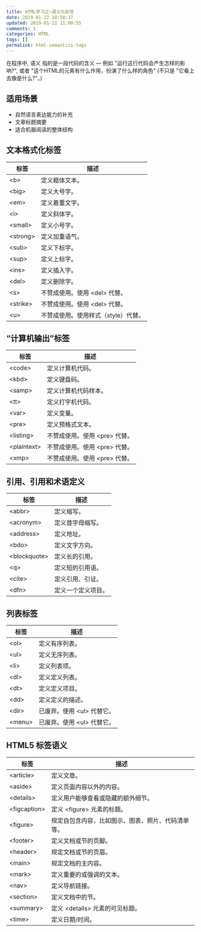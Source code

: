 ```yaml
---
title: HTML学习之—语义化标签
date: 2019-01-22 10:58:37
updated: 2019-01-22 11:00:55
comments: 1
categories: HTML
tags: []
permalink: html-semantics-tags
---
```


在程序中, 语义 指的是一段代码的含义 — 例如 "运行这行代码会产生怎样的影响?", 或者 "这个HTML的元素有什么作用，扮演了什么样的角色" (不只是 "它看上去像是什么?"。)

<!--more-->

## 适用场景

* 自然语言表达能力的补充
* 文章标题摘要
* 适合机器阅读的整体结构

## 文本格式化标签

| 标签 | 描述 |
|------|-----|
| &lt;b&gt; | 定义粗体文本。 |
| &lt;big&gt; | 定义大号字。 |
| &lt;em&gt; | 定义着重文字。 |
| &lt;i&gt; | 定义斜体字。 |
| &lt;small&gt; | 定义小号字。 |
| &lt;strong&gt; | 定义加重语气。 |
| &lt;sub&gt; | 定义下标字。 |
| &lt;sup&gt; | 定义上标字。 |
| &lt;ins&gt; | 定义插入字。 |
| &lt;del&gt; | 定义删除字。 |
| &lt;s&gt; | 不赞成使用。使用 &lt;del&gt; 代替。 |
| &lt;strike&gt; | 不赞成使用。使用 &lt;del&gt; 代替。 |
| &lt;u&gt; | 不赞成使用。使用样式（style）代替。 |

## “计算机输出”标签

| 标签 | 描述 |
|------|-----|
| &lt;code&gt; | 定义计算机代码。 |
| &lt;kbd&gt; | 定义键盘码。 |
| &lt;samp&gt; | 定义计算机代码样本。 |
| &lt;tt&gt; | 定义打字机代码。 |
| &lt;var&gt; | 定义变量。 |
| &lt;pre&gt; | 定义预格式文本。 |
| &lt;listing&gt; | 不赞成使用。使用 &lt;pre&gt; 代替。 |
| &lt;plaintext&gt; | 不赞成使用。使用 &lt;pre&gt; 代替。 |
| &lt;xmp&gt; | 不赞成使用。使用 &lt;pre&gt; 代替。 |

## 引用、引用和术语定义

| 标签 | 描述 |
|------|-----|
| &lt;abbr&gt; | 定义缩写。 |
| &lt;acronym&gt; | 定义首字母缩写。 |
| &lt;address&gt; | 定义地址。 |
| &lt;bdo&gt; | 定义文字方向。 |
| &lt;blockquote&gt; | 定义长的引用。 |
| &lt;q&gt; | 定义短的引用语。 |
| &lt;cite&gt; | 定义引用、引证。 |
| &lt;dfn&gt; | 定义一个定义项目。 |

## 列表标签

| 标签 | 描述 |
|------|-----|
| &lt;ol&gt; | 定义有序列表。 |
| &lt;ul&gt; | 定义无序列表。 |
| &lt;li&gt; | 定义列表项。 |
| &lt;dl&gt; | 定义定义列表。 |
| &lt;dt&gt; | 定义定义项目。 |
| &lt;dd&gt; | 定义定义的描述。 |
| &lt;dir&gt; | 已废弃。使用 &lt;ul&gt; 代替它。 |
| &lt;menu&gt; | 已废弃。使用 &lt;ul&gt; 代替它。 |

## HTML5 标签语义

| 标签 | 描述 |
|-----|------|
| &lt;article&gt; | 定义文章。 |
| &lt;aside&gt; | 定义页面内容以外的内容。 |
| &lt;details&gt; | 定义用户能够查看或隐藏的额外细节。 |
| &lt;figcaption&gt; | 定义 &lt;figure&gt; 元素的标题。 |
| &lt;figure&gt; | 规定自包含内容，比如图示、图表、照片、代码清单等。 |
| &lt;footer&gt; | 定义文档或节的页脚。 |
| &lt;header&gt; | 规定文档或节的页眉。 |
| &lt;main&gt; | 规定文档的主内容。 |
| &lt;mark&gt; | 定义重要的或强调的文本。 |
| &lt;nav&gt; | 定义导航链接。 |
| &lt;section&gt; | 定义文档中的节。 |
| &lt;summary&gt; | 定义 &lt;details&gt; 元素的可见标题。 |
| &lt;time&gt; | 定义日期/时间。 |
